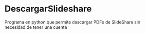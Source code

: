 # DescargarSlideshare
Programa en python que permite descargar PDFs de SlideShare sin necesidad de tener una cuenta

